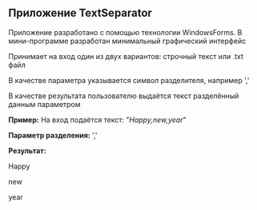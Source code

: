 ## Приложение TextSeparator

Приложение разработано с помощью технологии WindowsForms. В мини-программе разработан минимальный графический интерфейс  

Принимает на вход один из двух вариантов: строчный текст или .txt файл  

В качестве параметра указывается символ разделителя, например ','  

В качестве результата пользователю выдаётся текст разделённый данным параметром  


**Пример:**
На вход подаётся текст: "*Happy,new,year*"  

**Параметр разделения:** ','  

**Результат:**

Happy  

new  

year  

